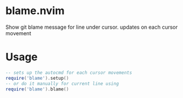 # blame.nvim
Show git blame message for line under cursor. updates on each cursor movement


# Usage
```lua
-- sets up the autocmd for each cursor movements
require('blame').setup()
-- or do it manually for current line using
require('blame').blame()
```
